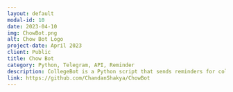 ```yaml
---
layout: default
modal-id: 10
date: 2023-04-10
img: ChowBot.png
alt: Chow Bot Logo
project-date: April 2023
client: Public
title: Chow Bot
category: Python, Telegram, API, Reminder
description: CollegeBot is a Python script that sends reminders for college lab classes via Telegram. It uses the python-telegram-bot library to interact with the Telegram Bot API.
link: https://github.com/ChandanShakya/ChowBot
---
```

